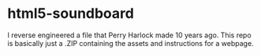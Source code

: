 # html5-soundboard
I reverse engineered a file that Perry Harlock made 10 years ago. 
This repo is basically just a .ZIP containing the assets and instructions for a webpage.
